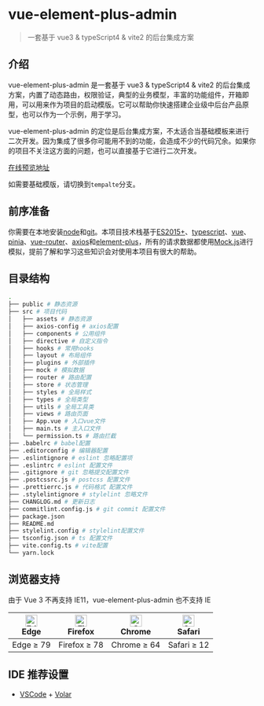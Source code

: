 # vue-element-plus-admin

> 一套基于 vue3 & typeScript4 & vite2 的后台集成方案

## 介绍

vue-element-plus-admin 是一套基于 vue3 & typeScript4 & vite2 的后台集成方案，内置了动态路由，权限验证，典型的业务模型，丰富的功能组件，开箱即用，可以用来作为项目的启动模版。它可以帮助你快速搭建企业级中后台产品原型，也可以作为一个示例，用于学习。

vue-element-plus-admin 的定位是后台集成方案，不太适合当基础模板来进行二次开发。因为集成了很多你可能用不到的功能，会造成不少的代码冗余。如果你的项目不关注这方面的问题，也可以直接基于它进行二次开发。

[在线预览地址](http://8.133.179.48:4000/dist-pro/#/login)

如需要基础模版，请切换到`tempalte`分支。

## 前序准备

你需要在本地安装[node](https://nodejs.org/en/)和[git](https://git-scm.com/)。本项目技术栈基于[ES2015+](https://es6.ruanyifeng.com/)、[typescript](https://www.typescriptlang.org/)、[vue](https://cn.vuejs.org/index.html)、[pinia](https://pinia.esm.dev/)、[vue-router](https://router.vuejs.org/zh/)、[axios](https://github.com/axios/axios)和[element-plus](https://github.com/element-plus/element-plus)，所有的请求数据都使用[Mock.js](https://github.com/nuysoft/Mock)进行模拟，提前了解和学习这些知识会对使用本项目有很大的帮助。

## 目录结构

```sh
.
├── public # 静态资源
├── src # 项目代码
│   ├── assets # 静态资源
│   ├── axios-config # axios配置
│   ├── components # 公用组件
│   ├── directive # 自定义指令
│   ├── hooks # 常用hooks
│   ├── layout # 布局组件
│   ├── plugins # 外部插件
│   ├── mock # 模拟数据
│   ├── router # 路由配置
│   ├── store # 状态管理
│   ├── styles # 全局样式
│   ├── types # 全局类型
│   ├── utils # 全局工具类
│   ├── views # 路由页面
│   ├── App.vue # 入口vue文件
│   ├── main.ts # 主入口文件
│   └── permission.ts # 路由拦截
├── .babelrc # babel配置
├── .editorconfig # 编辑器配置
├── .eslintignore # eslint 忽略配置项
├── .eslintrc # eslint 配置文件
├── .gitignore # git 忽略提交配置文件
├── .postcssrc.js # postcss 配置文件
├── .prettierrc.js # 代码格式 配置文件
├── .stylelintignore # stylelint 忽略文件
├── CHANGLOG.md # 更新日志
├── commitlint.config.js # git commit 配置文件
├── package.json
├── README.md
├── stylelint.config # stylelint配置文件
├── tsconfig.json # ts 配置文件
├── vite.config.ts # vite配置
└── yarn.lock
```

## 浏览器支持

由于 Vue 3 不再支持 IE11，vue-element-plus-admin 也不支持 IE

| [<img src="https://cdn.jsdelivr.net/npm/@browser-logos/edge/edge_48x48.png" alt="Edge" width="24px" height="24px" />](https://godban.github.io/browsers-support-badges/)</br>Edge | [<img src="https://raw.githubusercontent.com/alrra/browser-logos/master/src/firefox/firefox_48x48.png" alt="Firefox" width="24px" height="24px" />](https://godban.github.io/browsers-support-badges/)</br>Firefox | [<img src="https://raw.githubusercontent.com/alrra/browser-logos/master/src/chrome/chrome_48x48.png" alt="Chrome" width="24px" height="24px" />](https://godban.github.io/browsers-support-badges/)</br>Chrome | [<img src="https://raw.githubusercontent.com/alrra/browser-logos/master/src/safari/safari_48x48.png" alt="Safari" width="24px" height="24px" />](https://godban.github.io/browsers-support-badges/)</br>Safari |
| --- | --- | --- | --- |
| Edge ≥ 79 | Firefox ≥ 78 | Chrome ≥ 64 | Safari ≥ 12 |

## IDE 推荐设置

- [VSCode](https://code.visualstudio.com/) + [Volar](https://marketplace.visualstudio.com/items?itemName=johnsoncodehk.volar)
